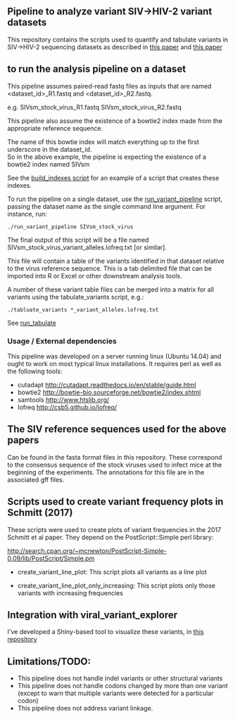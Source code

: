 ## Pipeline to analyze variant SIV->HIV-2 variant datasets

This repository contains the scripts used to quantify and tabulate 
variants in SIV->HIV-2 sequencing datasets as described in [this paper](https://doi.org/10.1016/j.virol.2017.07.005) and [this paper](https://www.ncbi.nlm.nih.gov/pubmed/31576587)

## to run the analysis pipeline on a dataset

This pipeline assumes paired-read fastq files as inputs that are named <dataset_id>_R1.fastq and <dataset_id>_R2.fastq.

e.g. SIVsm_stock_virus_R1.fastq SIVsm_stock_virus_R2.fastq 

This pipeline also assume the existence of a bowtie2 index made from the appropriate reference sequence.

The name of this bowtie index will match everything up to the first underscore in the dataset_id.  
So in the above example, the pipeline is expecting the existence of a bowtie2 index named SIVsm

See the [build_indexes script](./build_indexes) for an example of a script that creates these indexes.

To run the pipeline on a single dataset, use the [run_variant_pipeline](./run_variant_pipeline) script, passing the dataset name as the single command line argument.  For instance, run:

`./run_variant_pipeline SIVsm_stock_virus`

The final output of this script will be a file named SIVsm_stock_virus_variant_alleles.lofreq.txt [or similar].

This file will contain a table of the variants identified in that dataset relative to the virus reference sequence.  This is a tab delimited file that can be imported into R or Excel or other downstream analysis tools.  

A number of these variant table files can be merged into a matrix for all variants using the tabulate_variants script, e.g.:

`./tabluate_variants *_variant_alleles.lofreq.txt`

See [run_tabulate](./run_tabulate)


### Usage / External dependencies

This pipeline was developed on a server running linux (Ubuntu 14.04) and ought to
work on most typical linux installations.  It requires perl as well as the following
tools:

* cutadapt			http://cutadapt.readthedocs.io/en/stable/guide.html
* bowtie2			http://bowtie-bio.sourceforge.net/bowtie2/index.shtml
* samtools			http://www.htslib.org/
* lofreq			   http://csb5.github.io/lofreq/

## The SIV reference sequences used for the above papers

Can be found in the fasta format files in this repository.  These correspond to the consensus sequence of the
stock viruses used to infect mice at the beginning of the experiments.  The annotations for this file
are in the associated gff files.


## Scripts used to create variant frequency plots in Schmitt (2017)

These scripts were used to create plots of variant frequencies in the 2017 Schmitt et al paper.  They depend on the PostScript::Simple perl library:

http://search.cpan.org/~mcnewton/PostScript-Simple-0.09/lib/PostScript/Simple.pm

* create_variant_line_plot:     This script plots all variants as a line plot

* create_variant_line_plot_only_increasing:     This script plots only those variants with increasing frequencies


## Integration with viral_variant_explorer

I've developed a Shiny-based tool to visualize these variants, in [this repository](https://github.com/stenglein-lab/viral_variant_explorer)

## Limitations/TODO:

- This pipeline does not handle indel variants or other structural variants
- This pipeline does not handle codons changed by more than one variant (except to warn that multiple variants were detected for a particular codon) 
- This pipeline does not address variant linkage.
